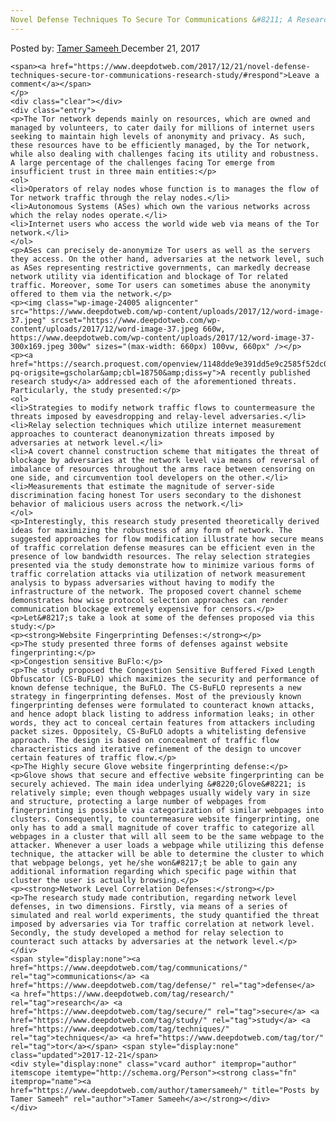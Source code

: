 ```yaml
---
Novel Defense Techniques To Secure Tor Communications &#8211; A Research Study
---
```

<article class="post-listing post-24002 post type-post status-publish format-standard has-post-thumbnail hentry  tag-communications tag-defense tag-research tag-secure tag-study tag-techniques tag-tor">
    <div class="post-inner">
        <span>Posted by: <a href="https://www.deepdotweb.com/author/tamersameeh/" title="">Tamer Sameeh </a></span>
    <span>December 21, 2017</span>
    
    <span><a href="https://www.deepdotweb.com/2017/12/21/novel-defense-techniques-secure-tor-communications-research-study/#respond">Leave a comment</a></span>
    </p>
    <div class="clear"></div>
    <div class="entry">
    <p>The Tor network depends mainly on resources, which are owned and managed by volunteers, to cater daily for millions of internet users seeking to maintain high levels of anonymity and privacy. As such, these resources have to be efficiently managed, by the Tor network, while also dealing with challenges facing its utility and robustness. A large percentage of the challenges facing Tor emerge from insufficient trust in three main entities:</p>
    <ol>
    <li>Operators of relay nodes whose function is to manages the flow of Tor network traffic through the relay nodes.</li>
    <li>Autonomous Systems (ASes) which own the various networks across which the relay nodes operate.</li>
    <li>Internet users who access the world wide web via means of the Tor network.</li>
    </ol>
    <p>ASes can precisely de-anonymize Tor users as well as the servers they access. On the other hand, adversaries at the network level, such as ASes representing restrictive governments, can markedly decrease network utility via identification and blockage of Tor related traffic. Moreover, some Tor users can sometimes abuse the anonymity offered to them via the network.</p>
    <p><img class="wp-image-24005 aligncenter" src="https://www.deepdotweb.com/wp-content/uploads/2017/12/word-image-37.jpeg" srcset="https://www.deepdotweb.com/wp-content/uploads/2017/12/word-image-37.jpeg 660w, https://www.deepdotweb.com/wp-content/uploads/2017/12/word-image-37-300x169.jpeg 300w" sizes="(max-width: 660px) 100vw, 660px" /></p>
    <p><a href="https://search.proquest.com/openview/1148dde9e391dd5e9c2585f52dc027d0/1?pq-origsite=gscholar&amp;cbl=18750&amp;diss=y">A recently published research study</a> addressed each of the aforementioned threats. Particularly, the study presented:</p>
    <ol>
    <li>Strategies to modify network traffic flows to countermeasure the threats imposed by eavesdropping and relay-level adversaries.</li>
    <li>Relay selection techniques which utilize internet measurement approaches to counteract deanonymization threats imposed by adversaries at network level.</li>
    <li>A covert channel construction scheme that mitigates the threat of blockage by adversaries at the network level via means of reversal of imbalance of resources throughout the arms race between censoring on one side, and circumvention tool developers on the other.</li>
    <li>Measurements that estimate the magnitude of server-side discrimination facing honest Tor users secondary to the dishonest behavior of malicious users across the network.</li>
    </ol>
    <p>Interestingly, this research study presented theoretically derived ideas for maximizing the robustness of any form of network. The suggested approaches for flow modification illustrate how secure means of traffic correlation defense measures can be efficient even in the presence of low bandwidth resources. The relay selection strategies presented via the study demonstrate how to minimize various forms of traffic correlation attacks via utilization of network measurement analysis to bypass adversaries without having to modify the infrastructure of the network. The proposed covert channel scheme demonstrates how wise protocol selection approaches can render communication blockage extremely expensive for censors.</p>
    <p>Let&#8217;s take a look at some of the defenses proposed via this study:</p>
    <p><strong>Website Fingerprinting Defenses:</strong></p>
    <p>The study presented three forms of defenses against website fingerprinting:</p>
    <p>Congestion sensitive BuFlo:</p>
    <p>The study proposed the Congestion Sensitive Buffered Fixed Length Obfuscator (CS-BuFLO) which maximizes the security and performance of known defense technique, the BuFLO. The CS-BuFLO represents a new strategy in fingerprinting defenses. Most of the previously known fingerprinting defenses were formulated to counteract known attacks, and hence adopt black listing to address information leaks; in other words, they act to conceal certain features from attackers including packet sizes. Oppositely, CS-BuFLO adopts a whitelisting defensive approach. The design is based on concealment of traffic flow characteristics and iterative refinement of the design to uncover certain features of traffic flow.</p>
    <p>The Highly secure Glove website fingerprinting defense:</p>
    <p>Glove shows that secure and effective website fingerprinting can be securely achieved. The main idea underlying &#8220;Glove&#8221; is relatively simple; even though webpages usually widely vary in size and structure, protecting a large number of webpages from fingerprinting is possible via categorization of similar webpages into clusters. Consequently, to countermeasure website fingerprinting, one only has to add a small magnitude of cover traffic to categorize all webpages in a cluster that will all seem to be the same webpage to the attacker. Whenever a user loads a webpage while utilizing this defense technique, the attacker will be able to determine the cluster to which that webpage belongs, yet he/she won&#8217;t be able to gain any additional information regarding which specific page within that cluster the user is actually browsing.</p>
    <p><strong>Network Level Correlation Defenses:</strong></p>
    <p>The research study made contribution, regarding network level defenses, in two dimensions. Firstly, via means of a series of simulated and real world experiments, the study quantified the threat imposed by adversaries via Tor traffic correlation at network level. Secondly, the study developed a method for relay selection to counteract such attacks by adversaries at the network level.</p>
    </div>
    <span style="display:none"><a href="https://www.deepdotweb.com/tag/communications/" rel="tag">communications</a> <a href="https://www.deepdotweb.com/tag/defense/" rel="tag">defense</a> <a href="https://www.deepdotweb.com/tag/research/" rel="tag">research</a> <a href="https://www.deepdotweb.com/tag/secure/" rel="tag">secure</a> <a href="https://www.deepdotweb.com/tag/study/" rel="tag">study</a> <a href="https://www.deepdotweb.com/tag/techniques/" rel="tag">techniques</a> <a href="https://www.deepdotweb.com/tag/tor/" rel="tag">tor</a></span> <span style="display:none" class="updated">2017-12-21</span>
    <div style="display:none" class="vcard author" itemprop="author" itemscope itemtype="http://schema.org/Person"><strong class="fn" itemprop="name"><a href="https://www.deepdotweb.com/author/tamersameeh/" title="Posts by Tamer Sameeh" rel="author">Tamer Sameeh</a></strong></div>
    </div>
</article>

